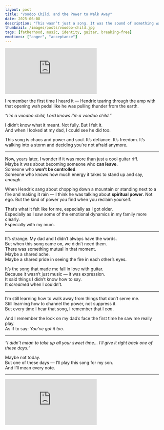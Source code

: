 ```yaml
---
layout: post
title: "Voodoo Child, and the Power to Walk Away"
date: 2025-06-08
description: "This wasn’t just a song. It was the sound of something waking up inside me. Something my dad heard too."
thumbnail: /images/posts/voodoo-child.jpg
tags: [fatherhood, music, identity, guitar, breaking-free]
emotions: ["anger", "acceptance"]
---
```


<div class="video-container">
  <iframe src="https://www.youtube.com/embed/BN2g5TvNBs0"
    title="Jimi Hendrix - Voodoo Child (Slight Return) [Live]" 
    frameborder="0" allow="accelerometer; autoplay; clipboard-write; 
    encrypted-media; gyroscope; picture-in-picture; web-share" 
    allowfullscreen></iframe>
</div>

I remember the first time I heard it — Hendrix tearing through the amp with that opening wah pedal like he was pulling thunder from the earth.

*“I’m a voodoo child, Lord knows I’m a voodoo child.”*

I didn’t know what it meant. Not fully. But I felt it.  
And when I looked at my dad, I could see he did too.

This song is chaos and power and soul. It’s defiance. It’s freedom. It’s walking into a storm and deciding you're not afraid anymore.

---

Now, years later, I wonder if it was more than just a cool guitar riff.  
Maybe it was about becoming someone who **can leave**.  
Someone who **won’t be controlled**.  
Someone who knows how much energy it takes to stand up and say, *enough*.

When Hendrix sang about chopping down a mountain or standing next to a fire and making it rain — I think he was talking about **spiritual power**. Not ego. But the kind of power you find when you reclaim yourself.

That’s what it felt like for me, especially as I got older.  
Especially as I saw some of the emotional dynamics in my family more clearly.  
Especially with my mum.

---

It’s strange. My dad and I didn’t always have the words.  
But when this song came on, we didn’t need them.  
There was something mutual in that moment.  
Maybe a shared ache.  
Maybe a shared pride in seeing the fire in each other’s eyes.

It’s the song that made me fall in love with guitar.  
Because it wasn’t just music — it was expression.  
It said things I didn’t know how to say.  
It *screamed* when I couldn’t.

---

I’m still learning how to walk away from things that don’t serve me.  
Still learning how to channel the power, not suppress it.  
But every time I hear that song, I remember that I *can*.

And I remember the look on my dad’s face the first time he saw me really play.  
As if to say: *You’ve got it too.*

---

*“I didn’t mean to take up all your sweet time… I’ll give it right back one of these days.”*

Maybe not today.  
But one of these days — I’ll play this song for my son.  
And I’ll mean every note.

---

<div class="video-container">
  <iframe src="https://www.youtube.com/embed/BN2g5TvNBs0"
    title="Jimi Hendrix - Voodoo Child (Slight Return) [Live]" 
    frameborder="0" allow="accelerometer; autoplay; clipboard-write; 
    encrypted-media; gyroscope; picture-in-picture; web-share" 
    allowfullscreen></iframe>
</div>
